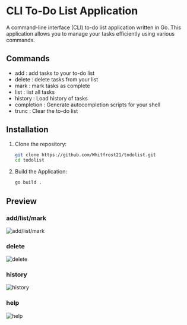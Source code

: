 # CLI To-Do List Application

A  command-line interface (CLI) to-do list application written in Go. This application allows you to manage your tasks efficiently using various commands.

## Commands 

- add : add tasks to your to-do list
- delete : delete tasks from your list
- mark : mark tasks as complete
- list :  list all tasks
- history : Load history of tasks
- completion : Generate autocompletion scripts for your shell
- trunc : Clear the to-do list

## Installation

1. Clone the repository:
   ```bash
   git clone https://github.com/Whitfrost21/todolist.git
   cd todolist

2. Build the Application:
   
   ```bash
   go build .
   ```

## Preview 
### add/list/mark 
![add/list/mark](https://github.com/Whitfrost21/assets/working.gif)

### delete 
![delete](https://github.com/Whitfrost21/assets/delete.gif)

### history 
![history](https://github.com/Whitfrost21/assets/history.gif)

### help 
![help](https://github.com/Whitfrost21/assets/todohelp.gif)


